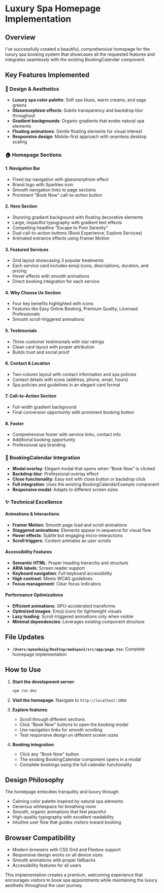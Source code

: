 # Luxury Spa Homepage Implementation

## Overview
I've successfully created a beautiful, comprehensive homepage for the luxury spa booking system that showcases all the requested features and integrates seamlessly with the existing BookingCalendar component.

## Key Features Implemented

### 🎨 Design & Aesthetics
- **Luxury spa color palette**: Soft spa blues, warm creams, and sage greens
- **Glassmorphism effects**: Subtle transparency and backdrop blur throughout
- **Gradient backgrounds**: Organic gradients that evoke natural spa elements
- **Floating animations**: Gentle floating elements for visual interest
- **Responsive design**: Mobile-first approach with seamless desktop scaling

### 🏠 Homepage Sections

#### 1. Navigation Bar
- Fixed top navigation with glassmorphism effect
- Brand logo with Sparkles icon
- Smooth navigation links to page sections
- Prominent "Book Now" call-to-action button

#### 2. Hero Section
- Stunning gradient background with floating decorative elements
- Large, impactful typography with gradient text effects
- Compelling headline "Escape to Pure Serenity"
- Dual call-to-action buttons (Book Experience, Explore Services)
- Animated entrance effects using Framer Motion

#### 3. Featured Services
- Grid layout showcasing 3 popular treatments
- Each service card includes emoji icons, descriptions, duration, and pricing
- Hover effects with smooth animations
- Direct booking integration for each service

#### 4. Why Choose Us Section
- Four key benefits highlighted with icons
- Features like Easy Online Booking, Premium Quality, Licensed Professionals
- Smooth scroll-triggered animations

#### 5. Testimonials
- Three customer testimonials with star ratings
- Clean card layout with proper attribution
- Builds trust and social proof

#### 6. Contact & Location
- Two-column layout with contact information and spa policies
- Contact details with icons (address, phone, email, hours)
- Spa policies and guidelines in an elegant card format

#### 7. Call-to-Action Section
- Full-width gradient background
- Final conversion opportunity with prominent booking button

#### 8. Footer
- Comprehensive footer with service links, contact info
- Additional booking opportunity
- Professional spa branding

### 🔗 BookingCalendar Integration
- **Modal overlay**: Elegant modal that opens when "Book Now" is clicked
- **Backdrop blur**: Professional overlay effect
- **Close functionality**: Easy exit with close button or backdrop click
- **Full integration**: Uses the existing BookingCalendarExample component
- **Responsive modal**: Adapts to different screen sizes

### ✨ Technical Excellence

#### Animations & Interactions
- **Framer Motion**: Smooth page load and scroll animations
- **Staggered animations**: Elements appear in sequence for visual flow
- **Hover effects**: Subtle but engaging micro-interactions
- **Scroll triggers**: Content animates as user scrolls

#### Accessibility Features
- **Semantic HTML**: Proper heading hierarchy and structure
- **ARIA labels**: Screen reader support
- **Keyboard navigation**: Full keyboard accessibility
- **High contrast**: Meets WCAG guidelines
- **Focus management**: Clear focus indicators

#### Performance Optimizations
- **Efficient animations**: GPU-accelerated transforms
- **Optimized images**: Emoji icons for lightweight visuals
- **Lazy loading**: Scroll-triggered animations only when visible
- **Minimal dependencies**: Leverages existing component structure

## File Updates
- **`/Users/aymanbaig/Desktop/medspav1/src/app/page.tsx`**: Complete homepage implementation

## How to Use

1. **Start the development server**:
   ```bash
   npm run dev
   ```

2. **Visit the homepage**: Navigate to `http://localhost:3000`

3. **Explore features**:
   - Scroll through different sections
   - Click "Book Now" buttons to open the booking modal
   - Use navigation links for smooth scrolling
   - Test responsive design on different screen sizes

4. **Booking integration**: 
   - Click any "Book Now" button
   - The existing BookingCalendar component opens in a modal
   - Complete bookings using the full calendar functionality

## Design Philosophy
The homepage embodies tranquility and luxury through:
- Calming color palette inspired by natural spa elements
- Generous whitespace for breathing room
- Smooth, organic animations that feel peaceful
- High-quality typography with excellent readability
- Intuitive user flow that guides visitors toward booking

## Browser Compatibility
- Modern browsers with CSS Grid and Flexbox support
- Responsive design works on all device sizes
- Smooth animations with proper fallbacks
- Accessibility features for all users

This implementation creates a premium, welcoming experience that encourages visitors to book spa appointments while maintaining the luxury aesthetic throughout the user journey.